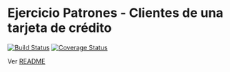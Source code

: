 # Ejercicio Patrones - Clientes de una tarjeta de crédito

[![Build Status](https://travis-ci.org/uqbar-project/eg-tarjeta-credito-xtend.svg?branch=decorator)](https://travis-ci.org/uqbar-project/eg-tarjeta-credito-xtend) [![Coverage Status](https://coveralls.io/repos/github/uqbar-project/eg-tarjeta-credito-xtend/badge.svg?branch=decorator&service=github)](https://coveralls.io/github/uqbar-project/eg-tarjeta-credito-xtend?branch=decorator&service=github)

Ver [README](https://github.com/uqbar-project/eg-tarjeta-credito-xtend/blob/master/README.md)
